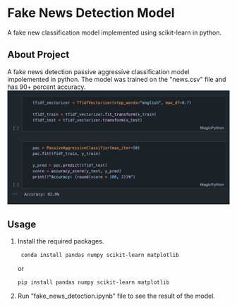 # Fake News Detection Model
A fake new classification model implemented using scikit-learn in python.

## About Project
A fake news detection passive aggressive classification model impolemented in python. The model was trained on the "news.csv" file and has 90+ percent accuracy.
![model image](./model.png)

## Usage
1. Install the required packages.
   ```bash
    conda install pandas numpy scikit-learn matplotlib
   ```
   or
   ```bash
   pip install pandas numpy scikit-learn matplotlib
   ```
2. Run "fake_news_detection.ipynb" file to see the result of the model. 
